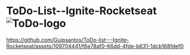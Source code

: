 # ToDo-List--Ignite-Rocketseat ![ToDo-logo](https://github.com/Guipsantos/ToDo-list---Ignite-Rocketseat/assets/109704441/6607ba89-c707-41a1-bcaf-537049428106)



https://github.com/Guipsantos/ToDo-list---Ignite-Rocketseat/assets/109704441/f6e78af0-66dd-4fde-b631-1dcb168fdef0

